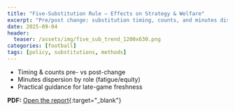 ```yaml
---
title: "Five-Substitution Rule — Effects on Strategy & Welfare"
excerpt: "Pre/post change: substitution timing, counts, and minutes dispersion."
date: 2025-09-04
header:
  teaser: /assets/img/five_sub_trend_1200x630.png
categories: [football]
tags: [policy, substitutions, methods]
---
```

- Timing & counts pre- vs post-change
- Minutes dispersion by role (fatigue/equity)
- Practical guidance for late-game freshness

**PDF:** [Open the report](/Impact%20of%20the%20Five-Substitution%20Rule%20-%20Sarvesh.pdf){:target="_blank"}
